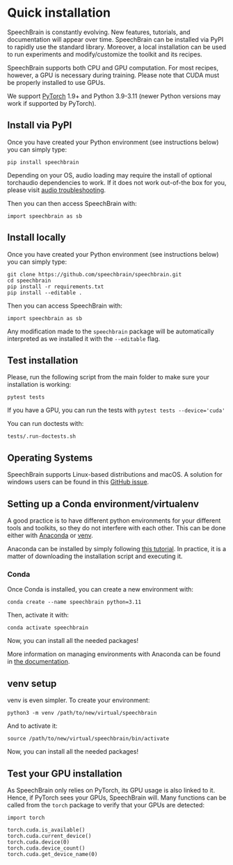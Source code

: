
# Quick installation

SpeechBrain is constantly evolving. New features, tutorials, and documentation will appear over time. SpeechBrain can be installed via PyPI to rapidly use the standard library. Moreover, a local installation can be used to run experiments and modify/customize the toolkit and its recipes.

SpeechBrain supports both CPU and GPU computation. For most recipes, however, a GPU is necessary during training. Please note that CUDA must be properly installed to use GPUs.

We support [PyTorch](https://pytorch.org/get-started/locally/) 1.9+ and Python 3.9-3.11 (newer Python versions may work if supported by PyTorch).

## Install via PyPI

Once you have created your Python environment (see instructions below) you can simply type:

```
pip install speechbrain
```

Depending on your OS, audio loading may require the install of optional torchaudio dependencies to work. If it does not work out-of-the box for you, please visit [audio troubleshooting](audioloading.html).

Then you can then access SpeechBrain with:

```
import speechbrain as sb
```

## Install locally

Once you have created your Python environment (see instructions below) you can simply type:

```
git clone https://github.com/speechbrain/speechbrain.git
cd speechbrain
pip install -r requirements.txt
pip install --editable .
```

Then you can access SpeechBrain with:

```
import speechbrain as sb
```

Any modification made to the `speechbrain` package will be automatically interpreted as we installed it with the `--editable` flag.

## Test installation
Please, run the following script  from the main folder to make sure your installation is working:
```
pytest tests
```

If you have a GPU, you can run the tests with `pytest tests --device='cuda'`

You can run doctests with:

```
tests/.run-doctests.sh
```

## Operating Systems

SpeechBrain supports Linux-based distributions and macOS. A solution for windows users can be found
in this [GitHub issue](https://github.com/speechbrain/speechbrain/issues/512).

## Setting up a Conda environment/virtualenv

A good practice is to have different python environments for your different tools
and toolkits, so they do not interfere with each other. This can be done either with
[Anaconda](https://www.anaconda.com/products/distribution) or [venv](https://docs.python.org/3.8/library/venv.html).

Anaconda can be installed by simply following [this tutorial](https://docs.anaconda.com/free/anaconda/install/linux/). In practice, it is a matter of downloading the installation script and executing it.

### Conda

Once Conda is installed, you can create a new environment with:

```
conda create --name speechbrain python=3.11
```

Then, activate it with:

```
conda activate speechbrain
```

Now, you can install all the needed packages!

More information on managing environments with Anaconda can be found in [the documentation](https://docs.conda.io/projects/conda/en/latest/user-guide/tasks/manage-environments.html).

## venv setup

venv is even simpler. To create your environment:

```
python3 -m venv /path/to/new/virtual/speechbrain
```

And to activate it:

```
source /path/to/new/virtual/speechbrain/bin/activate
```

Now, you can install all the needed packages!



## Test your GPU installation

As SpeechBrain only relies on PyTorch, its GPU usage is also linked to it. Hence,
if PyTorch sees your GPUs, SpeechBrain will. Many functions can be called from the `torch` package to verify that your GPUs are detected:

```
import torch

torch.cuda.is_available()
torch.cuda.current_device()
torch.cuda.device(0)
torch.cuda.device_count()
torch.cuda.get_device_name(0)
```
